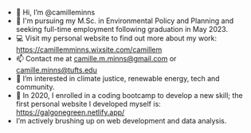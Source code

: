 - 👋 Hi, I’m @camilleminns
- 💞️ I'm pursuing my M.Sc. in Environmental Policy and Planning and seeking full-time employment following graduation in May 2023.
- 💻 Visit my personal website to find out more about my work: https://camillemminns.wixsite.com/camillem
- 📫 Contact me at camille.m.minns@gmail.com or camille.minns@tufts.edu
- 👀 I’m interested in climate justice, renewable energy, tech and community. 
- 🌱 In 2020, I enrolled in a coding bootcamp to develop a new skill; the first personal website I developed myself is: https://galgonegreen.netlify.app/
-  I’m actively brushing up on web development and data analysis.

<!---
camilleminns/camilleminns is a ✨ special ✨ repository because its `README.md` (this file) appears on your GitHub profile.
You can click the Preview link to take a look at your changes.
--->
